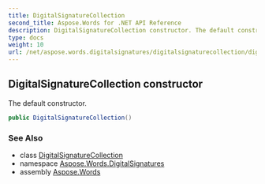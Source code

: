 ```yaml
---
title: DigitalSignatureCollection
second_title: Aspose.Words for .NET API Reference
description: DigitalSignatureCollection constructor. The default constructor in C#.
type: docs
weight: 10
url: /net/aspose.words.digitalsignatures/digitalsignaturecollection/digitalsignaturecollection/
---
```

## DigitalSignatureCollection constructor

The default constructor.

```csharp
public DigitalSignatureCollection()
```

### See Also

* class [DigitalSignatureCollection](../)
* namespace [Aspose.Words.DigitalSignatures](../../digitalsignaturecollection/)
* assembly [Aspose.Words](../../../)
